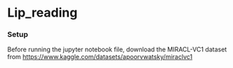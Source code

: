 # Lip_reading

### Setup
Before running the jupyter notebook file, download the MIRACL-VC1 dataset from https://www.kaggle.com/datasets/apoorvwatsky/miraclvc1
